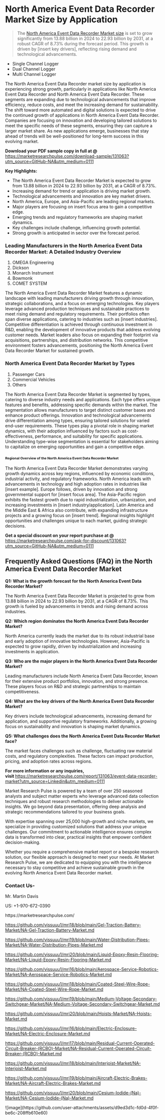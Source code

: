 <h1>North America Event Data Recorder Market&nbsp;Size by Application</h1><blockquote><p>The <a href="https://marketresearchpulse.com/download-sample/131063?utm_source=GitHub-NA&amp;utm_medium=0111">North America Event Data Recorder Market size</a> is set to grow significantly from 13.88 billion in 2024 to 22.93 billion by 2031, at a robust CAGR of 8.73% during the forecast period. This growth is driven by [insert key drivers], reflecting rising demand and technological advancements.</p></blockquote><ul><li>Single Channel Logger<li> Dual Channel Logger<li> Multi Channel Logger</li></ul><p>The North America Event Data Recorder market size by application is experiencing strong growth, particularly in applications like North America Event Data Recorder and North America Event Data Recorder. These segments are expanding due to technological advancements that improve efficiency, reduce costs, and meet the increasing demand for sustainability. The shift toward more automated and digital solutions is expected to drive the continued growth of applications in North America Event Data Recorder. Companies are focusing on innovation and developing tailored solutions to meet the specific needs of these segments, ensuring they can capture a larger market share. As new applications emerge, businesses that stay ahead of trends will be well-positioned for long-term success in this evolving market.</p><p><strong>Download your PDF sample copy in full at @ </strong><a href="https://marketresearchpulse.com/download-sample/131063?utm_source=GitHub-NA&amp;utm_medium=0111">https://marketresearchpulse.com/download-sample/131063?utm_source=GitHub-NA&amp;utm_medium=0111</a></p><p><strong>Key Highlights: </strong></p><ul><li>The North America Event Data Recorder Market is expected to grow from 13.88 billion in 2024 to 22.93 billion by 2031, at a CAGR of 8.73%.</li><li>Increasing demand for trend or application is driving market growth.</li><li>Technological advancements and innovation are key market drivers.</li><li>North America, Europe, and Asia-Pacific are leading regional markets.</li><li>Major players are focusing on insert focus area to gain a competitive edge.</li><li>Emerging trends and regulatory frameworks are shaping market dynamics.</li><li>Key challenges include challenge, influencing growth potential.</li><li>Strong growth is anticipated in sector over the forecast period.</li></ul><h3>Leading Manufacturers in the North America Event Data Recorder Market: A Detailed Industry Overview</h3><ol><li>OMEGA Engineering</li><li>Dickson</li><li>Monarch Instrument</li><li>Bowmonk</li><li>COMET SYSTEM</li></ol><div class="flex max-w-full flex-col flex-grow"><div class="min-h-8 text-message flex w-full flex-col items-end gap-2 whitespace-normal break-words [.text-message+&amp;]:mt-5" dir="auto" data-message-author-role="assistant" data-message-id="fd8432e4-4910-450d-b182-61b7bfb0a01f" data-message-model-slug="gpt-4o"><div class="flex w-full flex-col gap-1 empty:hidden first:pt-[3px]"><div class="markdown prose w-full break-words dark:prose-invert light"><p>The North America Event Data Recorder Market features a dynamic landscape with leading manufacturers driving growth through innovation, strategic collaborations, and a focus on emerging technologies. Key players leverage advanced production techniques and sustainable practices to meet rising demand and regulatory requirements. Their portfolios often span diverse applications, catering to industries such as [insert industries]. Competitive differentiation is achieved through continuous investment in R&amp;D, enabling the development of innovative products that address evolving customer needs. Market leaders also focus on expanding their footprint via acquisitions, partnerships, and distribution networks. This competitive environment fosters advancements, positioning the North America Event Data Recorder Market for sustained growth.</p></div></div></div></div><h3>North America Event Data Recorder Market by Types</h3><ol><li>Passenger Cars<li> Commercial Vehicles<li> Others</li></ol><div class="flex max-w-full flex-col flex-grow"><div class="min-h-8 text-message flex w-full flex-col items-end gap-2 whitespace-normal break-words [.text-message+&amp;]:mt-5" dir="auto" data-message-author-role="assistant" data-message-id="084470be-0bb7-4664-bddf-5156b4f41249" data-message-model-slug="gpt-4o-mini"><div class="flex w-full flex-col gap-1 empty:hidden first:pt-[3px]"><div class="markdown prose w-full break-words dark:prose-invert light"><p>The North America Event Data Recorder Market is segmented by types, catering to diverse industry needs and applications. Each type offers unique features and benefits, addressing specific demands within the market. The segmentation allows manufacturers to target distinct customer bases and enhance product offerings. Innovation and technological advancements drive differentiation among types, ensuring tailored solutions for varied end-user requirements. These types play a pivotal role in shaping market dynamics, with their adoption influenced by factors such as cost-effectiveness, performance, and suitability for specific applications. Understanding type-wise segmentation is essential for stakeholders aiming to capitalize on emerging opportunities and gain a competitive edge.</p></div></div></div></div><h3><span style="font-size: 11px;">Regional Overview of the North America Event Data Recorder Market</span></h3><div class="flex max-w-full flex-col flex-grow"><div class="min-h-8 text-message flex w-full flex-col items-end gap-2 whitespace-normal break-words [.text-message+&amp;]:mt-5" dir="auto" data-message-author-role="assistant" data-message-id="e9038762-ce64-4e30-91c9-9bd413514231" data-message-model-slug="gpt-4o-mini"><div class="flex w-full flex-col gap-1 empty:hidden first:pt-[3px]"><div class="markdown prose w-full break-words dark:prose-invert light"><p>The North America Event Data Recorder Market demonstrates varying growth dynamics across key regions, influenced by economic conditions, industrial activity, and regulatory frameworks. North America leads with advancements in technology and high adoption rates in industries like [insert example]. Europe follows, driven by innovation and strong governmental support for [insert focus area]. The Asia-Pacific region exhibits the fastest growth due to rapid industrialization, urbanization, and increasing investments in [insert industry/application]. Latin America and the Middle East &amp; Africa also contribute, with expanding infrastructure projects and a growing focus on [insert trend]. Regional insights highlight opportunities and challenges unique to each market, guiding strategic decisions.</p></div></div></div></div><p><strong>Get a special discount on your report purchase at @ </strong><a href="https://marketresearchpulse.com/ask-for-discount/131063?utm_source=GitHub-NA&amp;utm_medium=0111">https://marketresearchpulse.com/ask-for-discount/131063?utm_source=GitHub-NA&amp;utm_medium=0111</a></p><h2>Frequently Asked Questions (FAQ) in the North America Event Data Recorder Market</h2><p><strong>Q1: What is the growth forecast for the North America Event Data Recorder Market?</strong></p><p>The North America Event Data Recorder Market is projected to grow from 13.88 billion in 2024 to 22.93 billion by 2031, at a CAGR of 8.73%. This growth is fueled by advancements in trends and rising demand across industries.</p><p><strong>Q2: Which region dominates the North America Event Data Recorder Market?</strong></p><p>North America currently leads the market due to its robust industrial base and early adoption of innovative technologies. However, Asia-Pacific is expected to grow rapidly, driven by industrialization and increasing investments in application.</p><p><strong>Q3: Who are the major players in the North America Event Data Recorder Market?</strong></p><p>Leading manufacturers include North America Event Data Recorder, known for their extensive product portfolios, innovation, and strong presence. These players focus on R&amp;D and strategic partnerships to maintain competitiveness.</p><p><strong>Q4: What are the key drivers of the North America Event Data Recorder Market?</strong></p><p>Key drivers include technological advancements, increasing demand for application, and supportive regulatory frameworks. Additionally, a growing focus on sustainability and innovation is shaping market dynamics.</p><p><strong>Q5: What challenges does the North America Event Data Recorder Market face?</strong></p><p>The market faces challenges such as challenge, fluctuating raw material costs, and regulatory complexities. These factors can impact production, pricing, and adoption rates across regions.</p><p><strong>For more information or any inquiries, visit&nbsp;</strong><a href="https://marketresearchpulse.com/report/131063/event-data-recorder-market?utm_source=Linkedin&utm_medium=0111">https://marketresearchpulse.com/report/131063/event-data-recorder-market?utm_source=Linkedin&utm_medium=0111</a></p><p>Market Research Pulse is powered by a team of over 250 seasoned analysts and subject matter experts who leverage advanced data collection techniques and robust research methodologies to deliver actionable insights. We go beyond data presentation, offering deep analysis and strategic recommendations tailored to your business goals.</p><p>With expertise spanning over 25,000 high-growth and niche markets, we specialize in providing customized solutions that address your unique challenges. Our commitment to actionable intelligence ensures complex data is transformed into clear, practical insights that empower confident decision-making.</p><p>Whether you require a comprehensive market report or a bespoke research solution, our flexible approach is designed to meet your needs. At Market Research Pulse, we are dedicated to equipping you with the intelligence necessary to stay competitive and achieve sustainable growth in the evolving North America Event Data Recorder market.</p><h3><strong>Contact Us-</strong></h3><p>Mr. Martin Davis</p><p>US: +1-970-672-0390</p><p>https://marketresearchpulse.com/</p><p><a href="https://github.com/vissuuu1/mri18/blob/main/Gel-Traction-Battery-Market/NA-Gel-Traction-Battery-Market.md">https://github.com/vissuuu1/mri18/blob/main/Gel-Traction-Battery-Market/NA-Gel-Traction-Battery-Market.md</a></p><p><a href="https://github.com/vissuuu1/mri19/blob/main/Water-Distribution-Pipes-Market/NA-Water-Distribution-Pipes-Market.md">https://github.com/vissuuu1/mri19/blob/main/Water-Distribution-Pipes-Market/NA-Water-Distribution-Pipes-Market.md</a></p><p><a href="https://github.com/vissuuu1/mri20/blob/main/Liquid-Epoxy-Resin-Flooring-Market/NA-Liquid-Epoxy-Resin-Flooring-Market.md">https://github.com/vissuuu1/mri20/blob/main/Liquid-Epoxy-Resin-Flooring-Market/NA-Liquid-Epoxy-Resin-Flooring-Market.md</a></p><p><a href="https://github.com/vissuuu1/mri16/blob/main/Aerospace-Service-Robotics-Market/NA-Aerospace-Service-Robotics-Market.md">https://github.com/vissuuu1/mri16/blob/main/Aerospace-Service-Robotics-Market/NA-Aerospace-Service-Robotics-Market.md</a></p><p><a href="https://github.com/vissuuu1/mri18/blob/main/Coated-Steel-Wire-Rope-Market/NA-Coated-Steel-Wire-Rope-Market.md">https://github.com/vissuuu1/mri18/blob/main/Coated-Steel-Wire-Rope-Market/NA-Coated-Steel-Wire-Rope-Market.md</a></p><p><a href="https://github.com/vissuuu1/mri19/blob/main/Medium-Voltage-Secondary-Switchgear-Market/NA-Medium-Voltage-Secondary-Switchgear-Market.md">https://github.com/vissuuu1/mri19/blob/main/Medium-Voltage-Secondary-Switchgear-Market/NA-Medium-Voltage-Secondary-Switchgear-Market.md</a></p><p><a href="https://github.com/vissuuu1/mri20/blob/main/Hoists-Market/NA-Hoists-Market.md">https://github.com/vissuuu1/mri20/blob/main/Hoists-Market/NA-Hoists-Market.md</a></p><p><a href="https://github.com/vissuuu1/mri16/blob/main/Electric-Enclosure-Market/NA-Electric-Enclosure-Market.md">https://github.com/vissuuu1/mri16/blob/main/Electric-Enclosure-Market/NA-Electric-Enclosure-Market.md</a></p><p><a href="https://github.com/vissuuu1/mri17/blob/main/Residual-Current-Operated-Circuit-Breaker-(RCBO)-Market/NA-Residual-Current-Operated-Circuit-Breaker-(RCBO)-Market.md">https://github.com/vissuuu1/mri17/blob/main/Residual-Current-Operated-Circuit-Breaker-(RCBO)-Market/NA-Residual-Current-Operated-Circuit-Breaker-(RCBO)-Market.md</a></p><p><a href="https://github.com/vissuuu1/mri18/blob/main/Interjoist-Market/NA-Interjoist-Market.md">https://github.com/vissuuu1/mri18/blob/main/Interjoist-Market/NA-Interjoist-Market.md</a></p><p><a href="https://github.com/vissuuu1/mri19/blob/main/Aircraft-Electric-Brakes-Market/NA-Aircraft-Electric-Brakes-Market.md">https://github.com/vissuuu1/mri19/blob/main/Aircraft-Electric-Brakes-Market/NA-Aircraft-Electric-Brakes-Market.md</a></p><p><a href="https://github.com/vissuuu1/mri20/blob/main/Cesium-Iodide-(Na)-Market/NA-Cesium-Iodide-(Na)-Market.md">https://github.com/vissuuu1/mri20/blob/main/Cesium-Iodide-(Na)-Market/NA-Cesium-Iodide-(Na)-Market.md</a></p>
![image](https://github.com/user-attachments/assets/d9ed3d1c-fd0d-4f0f-be6c-208ffb610e60)
